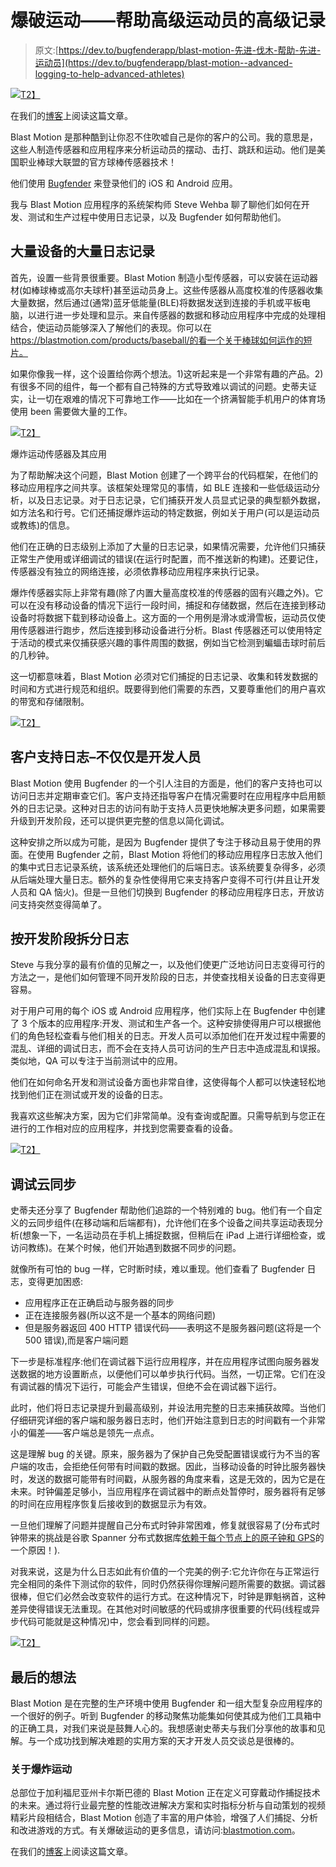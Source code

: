 # 爆破运动——帮助高级运动员的高级记录

> 原文:[https://dev.to/bugfenderapp/blast-motion-先进-伐木-帮助-先进-运动员](https://dev.to/bugfenderapp/blast-motion--advanced-logging-to-help-advanced-athletes)

[![](../Images/b3639f1276960f2546889c263aecb839.png)T2】](https://res.cloudinary.com/practicaldev/image/fetch/s--JnbUhKbq--/c_limit%2Cf_auto%2Cfl_progressive%2Cq_auto%2Cw_880/https://bugfender.com/wp-content/uploads/2017/07/bugfender-blastmotion.jpg)

在我们的[博客](https://bugfender.com/blog/blast-motion-advanced-logging-to-help-advanced-athletes/)上阅读这篇文章。

Blast Motion 是那种酷到让你忍不住吹嘘自己是你的客户的公司。我的意思是，这些人制造传感器和应用程序来分析运动员的摆动、击打、跳跃和运动。他们是美国职业棒球大联盟的官方球棒传感器技术！

他们使用 [Bugfender](https://bugfender.com/) 来登录他们的 iOS 和 Android 应用。

我与 Blast Motion 应用程序的系统架构师 Steve Wehba 聊了聊他们如何在开发、测试和生产过程中使用日志记录，以及 Bugfender 如何帮助他们。

## 大量设备的大量日志记录

首先，设置一些背景很重要。Blast Motion 制造小型传感器，可以安装在运动器材(如棒球棒或高尔夫球杆)甚至运动员身上。这些传感器从高度校准的传感器收集大量数据，然后通过(通常)蓝牙低能量(BLE)将数据发送到连接的手机或平板电脑，以进行进一步处理和显示。来自传感器的数据和移动应用程序中完成的处理相结合，使运动员能够深入了解他们的表现。你可以在 https://blastmotion.com/products/baseball/的看一个关于棒球如何运作的短片。

如果你像我一样，这个设置给你两个想法。1)这听起来是一个非常有趣的产品。2)有很多不同的组件，每一个都有自己特殊的方式导致难以调试的问题。史蒂夫证实，让一切在艰难的情况下可靠地工作——比如在一个挤满智能手机用户的体育场使用 been 需要做大量的工作。

[![](../Images/5d3bd0beff883d0488ab09dc9cbd5da9.png)T2】](https://res.cloudinary.com/practicaldev/image/fetch/s--qDPql-4M--/c_limit%2Cf_auto%2Cfl_progressive%2Cq_auto%2Cw_880/https://bugfender.com/wp-content/uploads/2017/07/blast-955_large.jpg)

爆炸运动传感器及其应用

为了帮助解决这个问题，Blast Motion 创建了一个跨平台的代码框架，在他们的移动应用程序之间共享。该框架处理常见的事情，如 BLE 连接和一些低级运动分析，以及日志记录。对于日志记录，它们捕获开发人员显式记录的典型额外数据，如方法名和行号。它们还捕捉爆炸运动的特定数据，例如关于用户(可以是运动员或教练)的信息。

他们在正确的日志级别上添加了大量的日志记录，如果情况需要，允许他们只捕获正常生产使用或详细调试的错误(在运行时配置，而不推送新的构建)。还要记住，传感器没有独立的网络连接，必须依靠移动应用程序来执行记录。

爆炸传感器实际上非常有趣(除了内置大量高度校准的传感器的固有兴趣之外)。它可以在没有移动设备的情况下运行一段时间，捕捉和存储数据，然后在连接到移动设备时将数据下载到移动设备上。这方面的一个用例是滑冰或滑雪板，运动员仅使用传感器进行跑步，然后连接到移动设备进行分析。Blast 传感器还可以使用特定于活动的模式来仅捕获感兴趣的事件周围的数据，例如当它检测到蝙蝠击球时前后的几秒钟。

这一切都意味着，Blast Motion 必须对它们捕捉的日志记录、收集和转发数据的时间和方式进行规范和组织。既要得到他们需要的东西，又要尊重他们的用户喜欢的带宽和存储限制。

[![](../Images/f837bfa9fb94f36b1ce37f0652af72a7.png)T2】](https://res.cloudinary.com/practicaldev/image/fetch/s--eUtPykl4--/c_limit%2Cf_auto%2Cfl_progressive%2Cq_auto%2Cw_880/https://bugfender.com/wp-content/uploads/2017/07/bugfender-blastmotion-2.jpg)

## 客户支持日志–不仅仅是开发人员

Blast Motion 使用 Bugfender 的一个引人注目的方面是，他们的客户支持也可以访问日志并定期审查它们。客户支持还指导客户在情况需要时在应用程序中启用额外的日志记录。这种对日志的访问有助于支持人员更快地解决更多问题，如果需要升级到开发阶段，还可以提供更完整的信息以简化调试。

这种安排之所以成为可能，是因为 Bugfender 提供了专注于移动且易于使用的界面。在使用 Bugfender 之前，Blast Motion 将他们的移动应用程序日志放入他们的集中式日志记录系统，该系统还处理他们的后端日志。该系统要复杂得多，必须从后端处理大量日志。额外的复杂性使得用它来支持客户变得不可行(并且让开发人员和 QA 恼火)。但是一旦他们切换到 Bugfender 的移动应用程序日志，开放访问支持突然变得简单了。

## 按开发阶段拆分日志

Steve 与我分享的最有价值的见解之一，以及他们使更广泛地访问日志变得可行的方法之一，是他们如何管理不同开发阶段的日志，并使查找相关设备的日志变得更容易。

对于用户可用的每个 iOS 或 Android 应用程序，他们实际上在 Bugfender 中创建了 3 个版本的应用程序:开发、测试和生产各一个。这种安排使得用户可以根据他们的角色轻松查看与他们相关的日志。开发人员可以添加他们在开发过程中需要的混乱、详细的调试日志，而不会在支持人员可访问的生产日志中造成混乱和误报。类似地，QA 可以专注于当前测试中的应用。

他们在如何命名开发和测试设备方面也非常自律，这使得每个人都可以快速轻松地找到他们正在测试或开发的设备的日志。

我喜欢这些解决方案，因为它们非常简单。没有查询或配置。只需导航到与您正在进行的工作相对应的应用程序，并找到您需要查看的设备。

[![](../Images/d165ff3947f9247cfeca96bdf2f9aaa7.png)T2】](https://res.cloudinary.com/practicaldev/image/fetch/s--xkea6Tnv--/c_limit%2Cf_auto%2Cfl_progressive%2Cq_auto%2Cw_880/https://bugfender.com/wp-content/uploads/2017/07/bugfender-blastmotion-cloud-sync.jpg)

## 调试云同步

史蒂夫还分享了 Bugfender 帮助他们追踪的一个特别难的 bug。他们有一个自定义的云同步组件(在移动端和后端都有)，允许他们在多个设备之间共享运动表现分析(想象一下，一名运动员在手机上捕捉数据，但稍后在 iPad 上进行详细检查，或访问教练)。在某个时候，他们开始遇到数据不同步的问题。

就像所有可怕的 bug 一样，它时断时续，难以重现。他们查看了 Bugfender 日志，变得更加困惑:

*   应用程序正在正确启动与服务器的同步
*   正在连接服务器(所以这不是一个基本的网络问题)
*   但是服务器返回 400 HTTP 错误代码——表明这不是服务器问题(这将是一个 500 错误),而是客户端问题

下一步是标准程序:他们在调试器下运行应用程序，并在应用程序试图向服务器发送数据的地方设置断点，以便他们可以单步执行代码。当然，一切正常。它们在没有调试器的情况下运行，可能会产生错误，但绝不会在调试器下运行。

此时，他们将日志记录提升到最高级别，并设法用完整的日志来捕获故障。当他们仔细研究详细的客户端和服务器日志时，他们开始注意到日志的时间戳有一个非常小的偏差——客户端总是领先一点点。

这是理解 bug 的关键。原来，服务器为了保护自己免受配置错误或行为不当的客户端的攻击，会拒绝任何带有时间戳的数据。因此，当移动设备的时钟比服务器快时，发送的数据可能带有时间戳，从服务器的角度来看，这是无效的，因为它是在未来。时钟偏差足够小，当应用程序在调试器中的断点处暂停时，服务器将有足够的时间在应用程序恢复后接收到的数据显示为有效。

一旦他们理解了问题并提醒自己分布式时钟非常困难，修复就很容易了(分布式时钟带来的挑战是谷歌 Spanner 分布式数据库[依赖于每个节点上的原子钟和 GPS](https://www.wired.com/2012/11/google-spanner-time/)的一个原因！).

对我来说，这是为什么日志如此有价值的一个完美的例子:它允许你在与正常运行完全相同的条件下测试你的软件，同时仍然获得你理解问题所需要的数据。调试器很棒，但它们必然会改变软件的运行方式。在这种情况下，时钟是罪魁祸首，这种差异使得错误无法重现。在其他对时间敏感的代码或排序很重要的代码(线程或异步代码可能就是这种情况)中，您会看到同样的问题。

[![](../Images/a0dc259d820ca400ba1628734419a99b.png)T2】](https://res.cloudinary.com/practicaldev/image/fetch/s--h3ow2nk---/c_limit%2Cf_auto%2Cfl_progressive%2Cq_auto%2Cw_880/https://bugfender.com/wp-content/uploads/2017/07/blast-motion-baseball-sensor2.jpg)

## 最后的想法

Blast Motion 是在完整的生产环境中使用 Bugfender 和一组大型复杂应用程序的一个很好的例子。听到 Bugfender 的移动聚焦功能集如何使其成为他们工具箱中的正确工具，对我们来说是鼓舞人心的。我想感谢史蒂夫与我们分享他的故事和见解。与一个成功找到解决难题的实用方案的天才开发人员交谈总是很棒的。

### 关于爆炸运动

总部位于加利福尼亚州卡尔斯巴德的 Blast Motion 正在定义可穿戴动作捕捉技术的未来。通过将行业最完整的性能改进解决方案和实时指标分析与自动策划的视频精彩片段相结合，Blast Motion 创造了丰富的用户体验，增强了人们捕捉、分析和改进游戏的方式。有关爆破运动的更多信息，请访问:[blastmotion.com](https://blastmotion.com/)。

在我们的[博客](https://bugfender.com/blog/blast-motion-advanced-logging-to-help-advanced-athletes/)上阅读这篇文章。